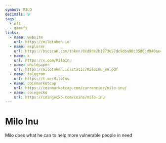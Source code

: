 ```yaml
---
symbol: MILO
decimals: 9
tags:
  - nft
  - gamefi
links:
  - name: website
    url: https://milotoken.io
  - name: explorer
    url: https://bscscan.com/token/0xd9de2b1973e57dc9dba90c35d6cd940ae4a3cbe1
  - name: x
    url: https://x.com/MiloInu
  - name: whitepaper
    url: https://milotoken.io/static/MiloInu_en.pdf
  - name: telegram
    url: https://t.me/MiloInu
  - name: coinmarketcap
    url: https://coinmarketcap.com/currencies/milo-inu/
  - name: coingecko
    url: https://coingecko.com/coins/milo-inu
---
```


# Milo Inu

Milo does what he can to help more vulnerable people in need

